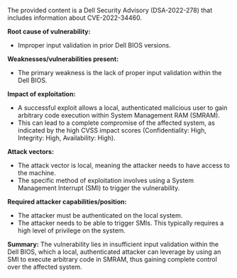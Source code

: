 The provided content is a Dell Security Advisory (DSA-2022-278) that includes information about CVE-2022-34460.

**Root cause of vulnerability:**
- Improper input validation in prior Dell BIOS versions.

**Weaknesses/vulnerabilities present:**
- The primary weakness is the lack of proper input validation within the Dell BIOS.

**Impact of exploitation:**
- A successful exploit allows a local, authenticated malicious user to gain arbitrary code execution within System Management RAM (SMRAM).
- This can lead to a complete compromise of the affected system, as indicated by the high CVSS impact scores (Confidentiality: High, Integrity: High, Availability: High).

**Attack vectors:**
- The attack vector is local, meaning the attacker needs to have access to the machine.
- The specific method of exploitation involves using a System Management Interrupt (SMI) to trigger the vulnerability.

**Required attacker capabilities/position:**
- The attacker must be authenticated on the local system.
- The attacker needs to be able to trigger SMIs. This typically requires a high level of privilege on the system.

**Summary:**
The vulnerability lies in insufficient input validation within the Dell BIOS, which a local, authenticated attacker can leverage by using an SMI to execute arbitrary code in SMRAM, thus gaining complete control over the affected system.